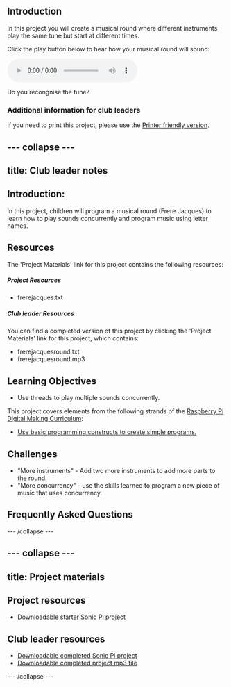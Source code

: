 ## Introduction

In this project you will create a musical round where different instruments play the same tune but start at different times.

<div id="audio-preview" class="pdf-hidden">

Click the play button below to hear how your musical round will sound:

<audio controls preload>
  <source src="resources/frerejacquesround.mp3" type="audio/mpeg">
Your browser does not support the <code>audio</code> element.
</audio>

</div>

Do you recongnise the tune?

### Additional information for club leaders

If you need to print this project, please use the [Printer friendly version](https://projects.raspberrypi.org/en/projects/musical-round/print).


--- collapse ---
---
title: Club leader notes
---


## Introduction:
In this project, children will program a musical round (Frere Jacques) to learn how to play sounds concurrently and program music using letter names.

## Resources

The 'Project Materials' link for this project contains the following resources:

##### Project Resources

+ frerejacques.txt

##### Club leader Resources

You can find a completed version of this project by clicking the 'Project Materials' link for this project, which contains:

+ frerejacquesround.txt
+ frerejacquesround.mp3

## Learning Objectives
+ Use threads to play multiple sounds concurrently.

This project covers elements from the following strands of the [Raspberry Pi Digital Making Curriculum](http://rpf.io/curriculum):

+ [Use basic programming constructs to create simple programs.](https://www.raspberrypi.org/curriculum/programming/creator)

## Challenges
+ "More instruments" - Add two more instruments to add more parts to the round.
+ "More concurrency" - use the skills learned to program a new piece of music that uses concurrency.

## Frequently Asked Questions


--- /collapse ---


--- collapse ---
---
title: Project materials
---

## Project resources
* [Downloadable starter Sonic Pi project](resources/frerejacques.txt)

## Club leader resources
* [Downloadable completed Sonic Pi project](resources/frerejacquesround.txt)
* [Downloadable completed project mp3 file](resources/frerejacquesround.mp3)

--- /collapse ---
